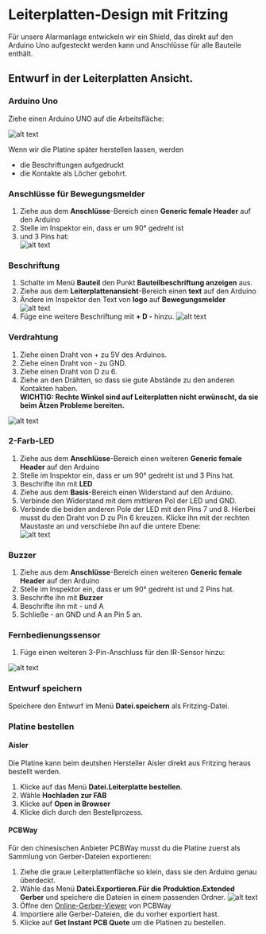 <link rel="stylesheet" href="https://hi2272.github.io/StyleMD.css">

# Leiterplatten-Design mit Fritzing
Für unsere Alarmanlage entwickeln wir ein Shield, das direkt auf den Arduino Uno aufgesteckt werden kann und Anschlüsse für alle Bauteile enthält.

## Entwurf in der Leiterplatten Ansicht.
### Arduino Uno
Ziehe einen Arduino UNO auf die Arbeitsfläche:  

![alt text](2024-11-03_08-23.png)  

Wenn wir die Platine später herstellen lassen, werden 
- die Beschriftungen aufgedruckt
- die Kontakte als Löcher gebohrt.
### Anschlüsse für Bewegungsmelder
1.  Ziehe aus dem **Anschlüsse**-Bereich einen **Generic female Header** auf den Arduino
2.  Stelle im Inspektor ein, dass er um 90° gedreht ist
3.  und 3 Pins hat:  
![alt text](2024-11-03_08-30.png)  
### Beschriftung
1. Schalte im Menü **Bauteil** den Punkt **Bauteilbeschriftung anzeigen** aus.
2. Ziehe aus dem **Leiterplattenansicht**-Bereich einen **text** auf den Arduino
3. Ändere im Inspektor den Text von **logo** auf **Bewegungsmelder**  
![alt text](2024-11-03_08-36.png)  
4.  Füge eine weitere Beschriftung mit **+ D -** hinzu.
![alt text](2024-11-03_08-39.png)
### Verdrahtung
1. Ziehe einen Draht von + zu 5V des Arduinos.
2. Ziehe einen Draht von - zu GND.
3. Ziehe einen Draht von D zu 6.
4. Ziehe an den Drähten, so dass sie gute Abstände zu den anderen Kontakten haben.    
**WICHTIG: Rechte Winkel sind auf Leiterplatten nicht erwünscht, da sie beim Ätzen Probleme bereiten.**   

![alt text](2024-11-03_08-44.png)
### 2-Farb-LED
1.  Ziehe aus dem **Anschlüsse**-Bereich einen weiteren **Generic female Header** auf den Arduino
2.  Stelle im Inspektor ein, dass er um 90° gedreht ist und 3 Pins hat.
3.  Beschrifte ihn mit **LED**
4.  Ziehe aus dem **Basis**-Bereich einen Widerstand auf den Arduino.
5.  Verbinde den Widerstand mit dem mittleren Pol der LED und GND.
6.  Verbinde die beiden anderen Pole der LED mit den Pins 7 und 8. 
Hierbei musst du den Draht von D zu Pin 6 kreuzen. Klicke ihn mit der rechten Maustaste an und verschiebe ihn auf die untere Ebene:  
![alt text](2024-11-03_08-52.png)  
### Buzzer
1. Ziehe aus dem **Anschlüsse**-Bereich einen weiteren **Generic female Header** auf den Arduino
2.  Stelle im Inspektor ein, dass er um 90° gedreht ist und 2 Pins hat.
3.  Beschrifte ihn mit **Buzzer**
4.  Beschrifte ihn mit - und A
5.  Schließe - an GND und A an Pin 5 an.


### Fernbedienungssensor
1. Füge einen weiteren 3-Pin-Anschluss für den IR-Sensor hinzu:   

![alt text](2024-11-03_09-04.png)  
### Entwurf speichern
Speichere den Entwurf im Menü **Datei.speichern** als Fritzing-Datei.
### Platine bestellen
#### Aisler
Die Platine kann beim deutshen Hersteller Aisler direkt aus Fritzing heraus bestellt werden.
1. Klicke auf das Menü **Datei.Leiterplatte bestellen**.
2. Wähle **Hochladen zur FAB**
3. Klicke auf **Open in Browser**
4. Klicke dich durch den Bestellprozess.

#### PCBWay
Für den chinesischen Anbieter PCBWay musst du die Platine zuerst als Sammlung von Gerber-Dateien exportieren:

1. Ziehe die graue Leiterplattenfläche so klein, dass sie den Arduino genau überdeckt.
2. Wähle das Menü **Datei.Exportieren.Für die Produktion.Extended Gerber** und speichere die Dateien in einem passenden Ordner.
![alt text](2024-11-03_09-08.png)  
3. Öffne den [Online-Gerber-Viewer](https://www.pcbway.com/project/OnlineGerberViewer.html) von PCBWay
4. Importiere alle Gerber-Dateien, die du vorher exportiert hast.
5. Klicke auf **Get Instant PCB Quote** um die Platinen zu bestellen.



